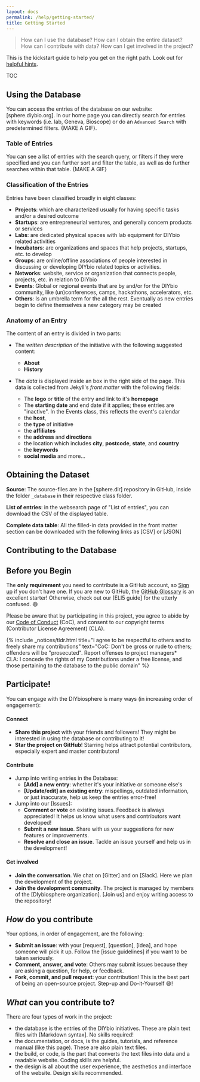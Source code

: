 ```yaml
---
layout: docs
permalink: /help/getting-started/
title: Getting Started
---
```


> How can I use the database? How can I obtain the entire dataset? How can I contribute with data? How can I get involved in the project?

This is the kickstart guide to help you get on the right path. Look out for [helpful hints].

TOC

## Using the Database
You can access the entries of the database on our website: [sphere.diybio.org]. In our home page you can directly search for entries with keywords (i.e. lab, Geneva, Bioscope) or do an `Advanced Search` with predetermined filters. {MAKE A GIF}.

### Table of Entries
You can see a list of entries with the search query, or filters if they were specified and you can further sort and filter the table, as well as do further searches within that table. {MAKE A GIF}

### Classification of the Entries
Entries have been classified broadly in eight classes:

- **Projects**: which are characterized usually for having specific tasks and/or a desired outcome
- **Startups**: are entrepreneurial ventures, and generally concern products or services
- **Labs**: are dedicated physical spaces with lab equipment for DIYbio related activities
- **Incubators**: are organizations and spaces that help projects, startups, etc. to develop
- **Groups**: are online/offline associations of people interested in discussing or developing DIYbio related topics or activities.
- **Networks**: website, service or organization that connects people, projects, etc. in relation to DIYbio
- **Events**: Global or regional events that are by and/or for the DIYbio community, like (un)conferences, camps, hackathons, accelerators, etc.
- **Others**: Is an umbrella term for the all the rest. Eventually as new entries begin to define themselves a new category may be created

### Anatomy of an Entry
The content of an entry is divided in two parts:

- The _written description_ of the initiative with the following suggested content:
  - **About**
  - **History**

- The _data_ is displayed inside an box in the right side of the page. This data is collected from Jekyll's _front matter_ with the following fields:

  - The **logo** or **title** of the entry and link to it's **homepage**
  - The **starting date** and end date if it applies; these entries are "inactive". In the Events class, this reflects the event's calendar
  - the **host**,
  - the **type** of initiative
  - the **affiliates**
  - the **address** and **directions**
  - the location which includes **city**, **postcode**, **state**, and **country**
  - the **keywords**
  - **social media** and more...

## Obtaining the Dataset
**Source**: The source-files are in the [sphere.dir] repository in GitHub, inside the folder `_database` in their respective class folder.

**List of entries**: in the websearch page of "List of entries", you can download the CSV of the displayed table.

**Complete data table**: All the filled-in data provided in the front matter section can be downloaded with the following links as [CSV] or [JSON]

## Contributing to the Database


## Before you Begin
The **only requirement** you need to contribute is a GitHub account, so [Sign up] if you don't have one. If you are new to GitHub, the [GitHub Glossary] is an excellent starter! Otherwise, check out our [ELI5 guide] for the utterly confused. :smile:

Please be aware that by participating in this project, you agree to abide by our [Code of Conduct] (CoC), and consent to our copyright terms (Contributor License Agreement) (CLA).

{% include _notices/tldr.html title="I agree to be respectful to others and to freely share my contributions" text="CoC: Don't be gross or rude to others; offenders will be &quot;prosecuted&quot;. Report offenses to project managers* <br> CLA: I concede the rights of my Contributions under a free license, and those pertaining to the database to the public domain" %}


## Participate!
You can engage with the DIYbiosphere is many ways (in increasing order of engagement):

#### Connect
- **Share this project** with your friends and followers! They might be interested in using the database or contributing to it!
- **Star the project on GitHub**! Starring helps attract potential contributors, especially expert and master contributors!

#### Contribute
- Jump into writing entries in the Database:
    - **[Add] a new entry**: whether it's your initiative or someone else's
    - **[Update/edit] an existing entry**: mispellings, outdated information, or just inaccurate, help us keep the entries error-free!
- Jump into our [Issues]:
	- **Comment or vote** on existing issues. Feedback is always appreciated! It helps us know what users and contributors want developed!
	- **Submit a new issue**. Share with us your suggestions for new features or improvements.
	- **Resolve and close an issue**. Tackle an issue yourself and help us in the development!


#### Get involved
- **Join the conversation**. We chat on [Gitter] and on [Slack]. Here we plan the development of the project.
- **Join the development community**. The project is managed by members of the [DIybiosphere organization]. [Join us] and enjoy writing access to the repository!



## _How_ do you contribute
Your options, in order of engagement, are the following:

  - **Submit an issue**: with your [request], [question], [idea], and hope someone will pick it up. Follow the [issue guidelines] if you want to be taken seriously.
  - **Comment, answer, and vote**: Others may submit issues because they are asking a question, for help, or feedback.
  - **Fork, commit, and pull request**: your contribution! This is the best part of being an open-source project. Step-up and Do-it-Yourself :smile:!


## _What_ can you contribute to?
There are four types of work in the project:

- the database is the entries of the DIYbio initiatives. These are plain text files with [Markdown syntax]. No skills required!
- the documentation, or docs, is the guides, tutorials, and reference manual (like this page). These are also plain text files.
- the build, or code, is the part that converts the text files into data and a readable website. Coding skills are helpful.
- the design is all about the user experience, the aesthetics and interface of the website. Design skills recommended.



[Helpful hints]: http://sphere.diybio.org/help/hints/
[code of conduct]: http://sphere.diybio.org/coc/
[contributor terms]: #
[Sign up]: #
[Github glossary]: https://help.github.com/articles/github-glossary/
[Database]: #
[Documentation]: #
[Build]: #
[Design]: #
